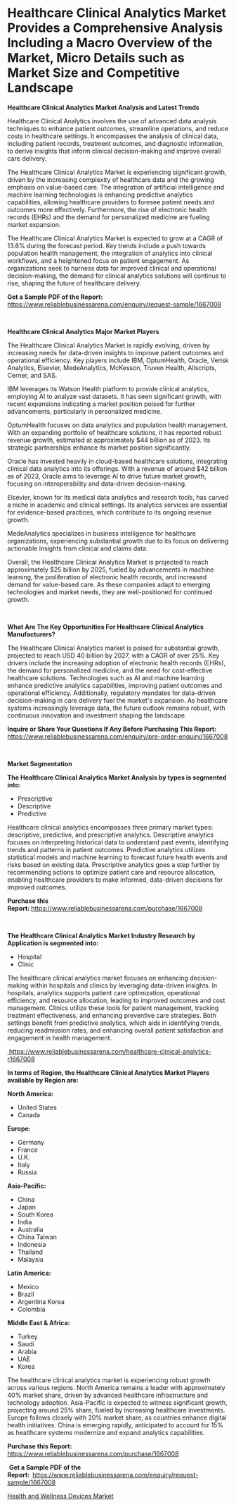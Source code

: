<p><h1>Healthcare Clinical Analytics Market Provides a Comprehensive Analysis Including a Macro Overview of the Market, Micro Details such as Market Size and Competitive Landscape</h1></p><p><strong>Healthcare Clinical Analytics Market Analysis and Latest Trends</strong></p>
<p><p>Healthcare Clinical Analytics involves the use of advanced data analysis techniques to enhance patient outcomes, streamline operations, and reduce costs in healthcare settings. It encompasses the analysis of clinical data, including patient records, treatment outcomes, and diagnostic information, to derive insights that inform clinical decision-making and improve overall care delivery.</p><p>The Healthcare Clinical Analytics Market is experiencing significant growth, driven by the increasing complexity of healthcare data and the growing emphasis on value-based care. The integration of artificial intelligence and machine learning technologies is enhancing predictive analytics capabilities, allowing healthcare providers to foresee patient needs and outcomes more effectively. Furthermore, the rise of electronic health records (EHRs) and the demand for personalized medicine are fueling market expansion.</p><p>The Healthcare Clinical Analytics Market is expected to grow at a CAGR of 13.6% during the forecast period. Key trends include a push towards population health management, the integration of analytics into clinical workflows, and a heightened focus on patient engagement. As organizations seek to harness data for improved clinical and operational decision-making, the demand for clinical analytics solutions will continue to rise, shaping the future of healthcare delivery.</p></p>
<p><strong>Get a Sample PDF of the Report:&nbsp;</strong> <a href="https://www.reliablebusinessarena.com/enquiry/request-sample/1667008?utm_campaign=2004&utm_medium=2&utm_source=Github&utm_content=ia&utm_term=06032025&utm_id=healthcare-clinical-analytics">https://www.reliablebusinessarena.com/enquiry/request-sample/1667008</a></p>
<p>&nbsp;</p>
<p><strong>Healthcare Clinical Analytics Major Market Players</strong></p>
<p><p>The Healthcare Clinical Analytics Market is rapidly evolving, driven by increasing needs for data-driven insights to improve patient outcomes and operational efficiency. Key players include IBM, OptumHealth, Oracle, Verisk Analytics, Elsevier, MedeAnalytics, McKesson, Truven Health, Allscripts, Cerner, and SAS.</p><p>IBM leverages its Watson Health platform to provide clinical analytics, employing AI to analyze vast datasets. It has seen significant growth, with recent expansions indicating a market position poised for further advancements, particularly in personalized medicine.</p><p>OptumHealth focuses on data analytics and population health management. With an expanding portfolio of healthcare solutions, it has reported robust revenue growth, estimated at approximately $44 billion as of 2023. Its strategic partnerships enhance its market position significantly.</p><p>Oracle has invested heavily in cloud-based healthcare solutions, integrating clinical data analytics into its offerings. With a revenue of around $42 billion as of 2023, Oracle aims to leverage AI to drive future market growth, focusing on interoperability and data-driven decision-making.</p><p>Elsevier, known for its medical data analytics and research tools, has carved a niche in academic and clinical settings. Its analytics services are essential for evidence-based practices, which contribute to its ongoing revenue growth.</p><p>MedeAnalytics specializes in business intelligence for healthcare organizations, experiencing substantial growth due to its focus on delivering actionable insights from clinical and claims data. </p><p>Overall, the Healthcare Clinical Analytics Market is projected to reach approximately $25 billion by 2025, fueled by advancements in machine learning, the proliferation of electronic health records, and increased demand for value-based care. As these companies adapt to emerging technologies and market needs, they are well-positioned for continued growth.</p></p>
<p>&nbsp;</p>
<p><strong>What Are The Key Opportunities For Healthcare Clinical Analytics Manufacturers?</strong></p>
<p><p>The Healthcare Clinical Analytics market is poised for substantial growth, projected to reach USD 40 billion by 2027, with a CAGR of over 25%. Key drivers include the increasing adoption of electronic health records (EHRs), the demand for personalized medicine, and the need for cost-effective healthcare solutions. Technologies such as AI and machine learning enhance predictive analytics capabilities, improving patient outcomes and operational efficiency. Additionally, regulatory mandates for data-driven decision-making in care delivery fuel the market's expansion. As healthcare systems increasingly leverage data, the future outlook remains robust, with continuous innovation and investment shaping the landscape.</p></p>
<p><strong>Inquire or Share Your Questions If Any Before Purchasing This Report:</strong> <a href="https://www.reliablebusinessarena.com/enquiry/pre-order-enquiry/1667008?utm_campaign=2004&utm_medium=2&utm_source=Github&utm_content=ia&utm_term=06032025&utm_id=healthcare-clinical-analytics">https://www.reliablebusinessarena.com/enquiry/pre-order-enquiry/1667008</a></p>
<p>&nbsp;</p>
<p><strong>Market Segmentation</strong></p>
<p><strong>The Healthcare Clinical Analytics Market Analysis by types is segmented into:</strong></p>
<p><ul><li>Prescriptive</li><li>Descriptive</li><li>Predictive</li></ul></p>
<p><p>Healthcare clinical analytics encompasses three primary market types: descriptive, predictive, and prescriptive analytics. Descriptive analytics focuses on interpreting historical data to understand past events, identifying trends and patterns in patient outcomes. Predictive analytics utilizes statistical models and machine learning to forecast future health events and risks based on existing data. Prescriptive analytics goes a step further by recommending actions to optimize patient care and resource allocation, enabling healthcare providers to make informed, data-driven decisions for improved outcomes.</p></p>
<p><strong>Purchase this Report:&nbsp;</strong><a href="https://www.reliablebusinessarena.com/purchase/1667008?utm_campaign=2004&utm_medium=2&utm_source=Github&utm_content=ia&utm_term=06032025&utm_id=healthcare-clinical-analytics">https://www.reliablebusinessarena.com/purchase/1667008</a></p>
<p>&nbsp;</p>
<p><strong>The Healthcare Clinical Analytics Market Industry Research by Application is segmented into:</strong></p>
<p><ul><li>Hospital</li><li>Clinic</li></ul></p>
<p><p>The healthcare clinical analytics market focuses on enhancing decision-making within hospitals and clinics by leveraging data-driven insights. In hospitals, analytics supports patient care optimization, operational efficiency, and resource allocation, leading to improved outcomes and cost management. Clinics utilize these tools for patient management, tracking treatment effectiveness, and enhancing preventive care strategies. Both settings benefit from predictive analytics, which aids in identifying trends, reducing readmission rates, and enhancing overall patient satisfaction and engagement in health management.</p></p>
<p><a href="https://www.reliablebusinessarena.com/healthcare-clinical-analytics-r1667008?utm_campaign=2004&utm_medium=2&utm_source=Github&utm_content=ia&utm_term=06032025&utm_id=healthcare-clinical-analytics">&nbsp;https://www.reliablebusinessarena.com/healthcare-clinical-analytics-r1667008</a></p>
<p><strong>In terms of Region, the Healthcare Clinical Analytics Market Players available by Region are:</strong></p>
<p>
    <p> <strong> North America: </strong>
        <ul>
            <li>United States</li>
            <li>Canada</li>
        </ul>
        </p> 
    <p> <strong> Europe: </strong>
        <ul>
            <li>Germany</li>
            <li>France</li>
            <li>U.K.</li>
            <li>Italy</li>
            <li>Russia</li>
        </ul>
        </p> 
    <p> <strong> Asia-Pacific: </strong>
        <ul>
            <li>China</li>
            <li>Japan</li>
            <li>South Korea</li>
            <li>India</li>
            <li>Australia</li>
            <li>China Taiwan</li>
            <li>Indonesia</li>
            <li>Thailand</li>
            <li>Malaysia</li>
        </ul>
        </p> 
    <p> <strong> Latin America: </strong>
        <ul>
            <li>Mexico</li>
            <li>Brazil</li>
            <li>Argentina Korea</li>
            <li>Colombia</li>
        </ul>
        </p> 
    <p> <strong> Middle East & Africa: </strong>
        <ul>
            <li>Turkey</li>
            <li>Saudi</li>
            <li>Arabia</li>
            <li>UAE</li>
            <li>Korea</li>
        </ul>
    </p>
    </p>
<p><p>The healthcare clinical analytics market is experiencing robust growth across various regions. North America remains a leader with approximately 40% market share, driven by advanced healthcare infrastructure and technology adoption. Asia-Pacific is expected to witness significant growth, projecting around 25% share, fueled by increasing healthcare investments. Europe follows closely with 20% market share, as countries enhance digital health initiatives. China is emerging rapidly, anticipated to account for 15% as healthcare systems modernize and expand analytics capabilities.</p></p>
<p><strong>Purchase this Report: </strong><a href="https://www.reliablebusinessarena.com/purchase/1667008?utm_campaign=2004&utm_medium=2&utm_source=Github&utm_content=ia&utm_term=06032025&utm_id=healthcare-clinical-analytics">https://www.reliablebusinessarena.com/purchase/1667008</a></p>
<p>&nbsp;<strong>Get a Sample PDF of the Report:&nbsp;&nbsp;</strong><a href="https://www.reliablebusinessarena.com/enquiry/request-sample/1667008?utm_campaign=2004&utm_medium=2&utm_source=Github&utm_content=ia&utm_term=06032025&utm_id=healthcare-clinical-analytics">https://www.reliablebusinessarena.com/enquiry/request-sample/1667008</a></p>
<p><strong></strong></p>
<p><p><a href="https://github.com/NarcisoFerry/Market-Research-Report-List-1/blob/main/health-and-wellness-devices-market.md?utm_campaign=2004&utm_medium=2&utm_source=Github&utm_content=ia&utm_term=06032025&utm_id=healthcare-clinical-analytics">Health and Wellness Devices Market</a></p></p>